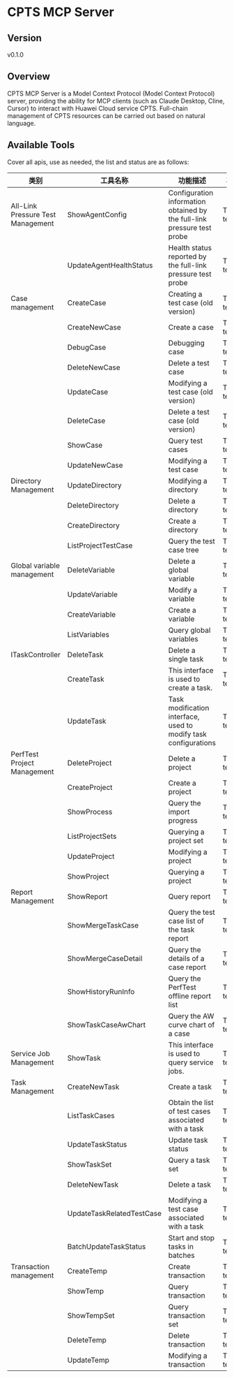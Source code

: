 # CPTS MCP Server 


## Version
v0.1.0

## Overview

CPTS MCP Server is a Model Context Protocol (Model Context Protocol) server, providing the ability for MCP clients (such as Claude Desktop, Cline, Cursor) to interact with Huawei Cloud service CPTS. Full-chain management of CPTS resources can be carried out based on natural language.

## Available Tools
Cover all apis, use as needed, the list and status are as follows:

| 类别 | 工具名称 | 功能描述 | 状态 |
| --- | --- | --- | --- |
| All-Link Pressure Test Management | ShowAgentConfig | Configuration information obtained by the full-link pressure test probe | To be tested |
|  | UpdateAgentHealthStatus | Health status reported by the full-link pressure test probe | To be tested |
| Case management | CreateCase | Creating a test case (old version) | To be tested |
|  | CreateNewCase | Create a case | To be tested |
|  | DebugCase | Debugging case | To be tested |
|  | DeleteNewCase | Delete a test case | To be tested |
|  | UpdateCase | Modifying a test case (old version) | To be tested |
|  | DeleteCase | Delete a test case (old version) | To be tested |
|  | ShowCase | Query test cases | To be tested |
|  | UpdateNewCase | Modifying a test case | To be tested |
| Directory Management | UpdateDirectory | Modifying a directory | To be tested |
|  | DeleteDirectory | Delete a directory | To be tested |
|  | CreateDirectory | Create a directory | To be tested |
|  | ListProjectTestCase | Query the test case tree | To be tested |
| Global variable management | DeleteVariable | Delete a global variable | To be tested |
|  | UpdateVariable | Modify a variable | To be tested |
|  | CreateVariable | Create a variable | To be tested |
|  | ListVariables | Query global variables | To be tested |
| ITaskController | DeleteTask | Delete a single task | To be tested |
|  | CreateTask | This interface is used to create a task. | To be tested |
|  | UpdateTask | Task modification interface, used to modify task configurations | To be tested |
| PerfTest Project Management | DeleteProject | Delete a project | To be tested |
|  | CreateProject | Create a project | To be tested |
|  | ShowProcess | Query the import progress | To be tested |
|  | ListProjectSets | Querying a project set | To be tested |
|  | UpdateProject | Modifying a project | To be tested |
|  | ShowProject | Querying a project | To be tested |
| Report Management | ShowReport | Query report | To be tested |
|  | ShowMergeTaskCase | Query the test case list of the task report | To be tested |
|  | ShowMergeCaseDetail | Query the details of a case report | To be tested |
|  | ShowHistoryRunInfo | Query the PerfTest offline report list | To be tested |
|  | ShowTaskCaseAwChart | Query the AW curve chart of a case | To be tested |
| Service Job Management | ShowTask | This interface is used to query service jobs. | To be tested |
| Task Management | CreateNewTask | Create a task | To be tested |
|  | ListTaskCases | Obtain the list of test cases associated with a task | To be tested |
|  | UpdateTaskStatus | Update task status | To be tested |
|  | ShowTaskSet | Query a task set | To be tested |
|  | DeleteNewTask | Delete a task | To be tested |
|  | UpdateTaskRelatedTestCase | Modifying a test case associated with a task | To be tested |
|  | BatchUpdateTaskStatus | Start and stop tasks in batches | To be tested |
| Transaction management | CreateTemp | Create transaction | To be tested |
|  | ShowTemp | Query transaction | To be tested |
|  | ShowTempSet | Query transaction set | To be tested |
|  | DeleteTemp | Delete transaction | To be tested |
|  | UpdateTemp | Modifying a transaction | To be tested |

